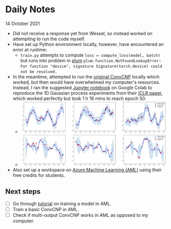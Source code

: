# Daily Notes

14 October 2021

- Did not receive a response yet from Wessel, so instead worked on attempting to run the code myself.
- Have set up Python environment locally, however, have encountered an error at runtime:
  - ```train.py``` attempts to compute ```loss = compute_loss(model, batch)``` but runs into problem in [plum](https://github.com/wesselb/plum) ```plum.function.NotFoundLookupError: For function "device", signature Signature(torch.device) could not be resolved.```
- In the meantime, attempted to run the [original ConvCNP](https://github.com/cambridge-mlg/convcnp) locally which worked, but then would have overwhelmed my computer's resources. Instead, I ran the suggested [Jupyter notebook](https://github.com/cambridge-mlg/convcnp/blob/master/convcnp_regression.ipynb) on Google Colab to reproduce the 1D Gaussian process experiments from their [ICLR paper](https://openreview.net/forum?id=Skey4eBYPS), which worked perfectly but took 1 h 16 mins to reach epoch 50.
  - ![ConvCNP trained on 1D samples from a Gaussian at epoch 0](media/211014-epoch-0.png)
  - ![ConvCNP trained on 1D samples from a Gaussian at epoch 50](media/211014-epoch-50.png)
- Also set up a workspace on [Azure Machine Learning (AML)](https://ml.azure.com) using their free credits for students.

## Next steps

  - [ ] Go through [tutorial](https://docs.microsoft.com/en-us/azure/machine-learning/tutorial-1st-experiment-hello-world) on training a model in AML.
  - [ ] Train a basic ConvCNP in AML.
  - [ ] Check if multi-output ConvCNP works in AML as opposed to my computer.
